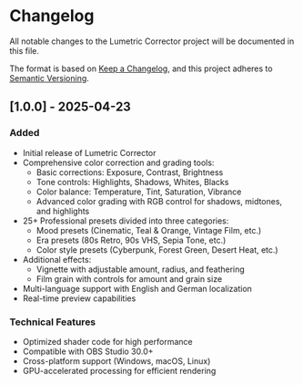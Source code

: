 # Changelog

All notable changes to the Lumetric Corrector project will be documented in this file.

The format is based on [Keep a Changelog](https://keepachangelog.com/en/1.0.0/),
and this project adheres to [Semantic Versioning](https://semver.org/spec/v2.0.0.html).

## [1.0.0] - 2025-04-23

### Added
- Initial release of Lumetric Corrector
- Comprehensive color correction and grading tools:
  - Basic corrections: Exposure, Contrast, Brightness
  - Tone controls: Highlights, Shadows, Whites, Blacks
  - Color balance: Temperature, Tint, Saturation, Vibrance
  - Advanced color grading with RGB control for shadows, midtones, and highlights
- 25+ Professional presets divided into three categories:
  - Mood presets (Cinematic, Teal & Orange, Vintage Film, etc.)
  - Era presets (80s Retro, 90s VHS, Sepia Tone, etc.)
  - Color style presets (Cyberpunk, Forest Green, Desert Heat, etc.)
- Additional effects:
  - Vignette with adjustable amount, radius, and feathering
  - Film grain with controls for amount and grain size
- Multi-language support with English and German localization
- Real-time preview capabilities

### Technical Features
- Optimized shader code for high performance
- Compatible with OBS Studio 30.0+
- Cross-platform support (Windows, macOS, Linux)
- GPU-accelerated processing for efficient rendering
